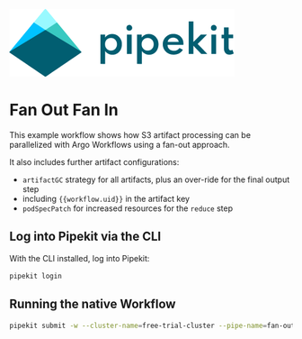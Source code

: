 [![Pipekit Logo](../../assets/images/pipekit-logo.png)](https://pipekit.io)

# Fan Out Fan In

This example workflow shows how S3 artifact processing can be parallelized with Argo Workflows using a fan-out approach.

It also includes further artifact configurations:
- `artifactGC` strategy for all artifacts, plus an over-ride for the final output step
- including `{{workflow.uid}}` in the artifact key
- `podSpecPatch` for increased resources for the `reduce` step

## Log into Pipekit via the CLI
With the CLI installed, log into Pipekit:
```bash
pipekit login
```

## Running the native Workflow
```bash
pipekit submit -w --cluster-name=free-trial-cluster --pipe-name=fan-out-fan-in-example workflow.yaml
```
